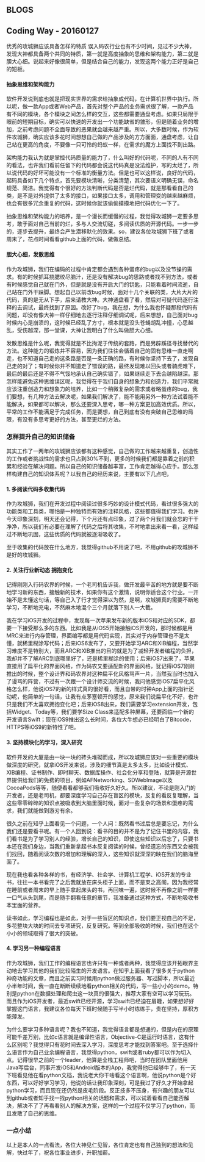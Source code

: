 BLOGS
-------------
## Coding Way - 20160127
 优秀的攻城狮应该具备怎样的特质
误入码农行业也有不少时间，见过不少大神，发现大神都具备两个共同的特质，第一就是高度抽象的思维和架构能力，第二就是胆大心细。说起来好像很简单，但是结合自己的能力，发现这两个能力正好是自己的短板。

#### 抽象思维和架构能力
软件开发说到底也就是把现实世界的需求给抽象成代码，在计算机世界中执行。所以呢，做一款App或者Web产品，首先对整个产品的业务需求很了解，一款产品有不同的模块，各个模块之间怎么样的交互，这些都需要通盘考虑。如果只局限于眼前的短期目标，确实可以快速的开发出一个功能缺省的雏形，但是随着业务的增加，之前考虑问题不全面导致的恶果就会越来越严重。所以，大多数时候，作为软件攻城狮，确实应该多花时间想想自己做的产品涉及的方方面面，通盘考虑，让自己站在更高的角度，不要像一只可怜的蚂蚁一样，在需求的魔方上面找不到出路。

架构能力我认为就是掌控代码质量的能力了，什么叫好的代码呢，不同的人有不同的看法，也许我们看前任留下的代码都会说这代码真是没法维护，写的太烂了，所以说代码的好坏可能没有一个标准的衡量方法。但是也可以这样说，良好的代码，起码具备如下几个特点，首先要模块清晰，分类清楚，其次要语义明确无误，命名规范、简洁。我觉得有个很好的方法判断代码是否是烂代码，就是那看看自己的类，是不是对外提供了太多的接口，如果接口太多，调用和管理变的越来越麻烦，也会有很多冗余重复的代码，这时候你就该偷偷摸摸地把代码优化一下了。

抽象思维和架构能力的培养，是一个漫长而缓慢的过程，我觉得攻城狮一定要多思考，敢于面对自己当前的烂，多与人交流切磋，多阅读优质的开源代码。一步一步的，逐步去提升，最终会产生潜移默化的效果。so，建议各位攻城狮下班了或者周末了，花点时间看看github上面的代码，做做总结。

#### 胆大心细，发散思维
作为攻城狮，我们在编码的过程中肯定都会遇到各种蛋疼的bug以及没节操的需求。有的时候抓耳挠腮绞尽脑汁，还是没有解决bug的思路或者找不到方法，或者有时候感觉自己就在门外，但是就是没有开启大门的钥匙，只能看着时间流逝，自己站在门外干跺脚。想起自己以前改bug时候，面对十几个关联的类，大片大片的代码，真的是无从下手，后来请教大神。大神通盘看了看，然后对可疑代码逐行注释的去调试，最终找到了原因。改好了bug，我在想，为什么我也怀疑那段代码有问题，却没有像大神一样仔细地去逐行注释仔细调试呢，后来想想，自己面对bug时候内心是崩溃的，这时候已经乱了方寸，根本就是没头苍蝇胡乱冲撞，心思越乱，受伤越深，那一堂课，大神让我明白了什么叫做胆大心细。

发散思维是什么呢，我觉得就是不比拘泥于传统的套路，而是另辟蹊径寻找替代的方法。这种能力的锻炼并不容易，因为我们往往会循着自己的固有思维一直走啊走，也不知道自己走的这条路是否是一条正确的路，有时候你坚持下去了，发现自己走的对了；有时候你并不知道走了错误的路，最终发现难以回头或者骑虎难下，最后的最后还是不得不气馁地承认自己确实错了，如果继续走下去会越陷越深。那怎样能避免这种思维误区呢，我觉得在于我们自身的想象力和创造力，我们平常就应该注重创造力和想象力的培养，比如一个稍微复杂的需求或者略蛋疼的bug，我们要想，有几种方法去解决呢，如果我们解决了，能不能用另外一种方法试着能不能解决，如果都可以解决，那么还要深入思考，哪一种方案更加高效优质。所以，平常的工作不能满足于完成任务，而是要想，自己到底有没有突破自己思维的局限，有没有多思考更好的方法，甚至更烂的方法。


### 怎样提升自己的知识储备
其实工作了一两年的攻城狮应该都有这种感觉，自己做的工作越来越重复，创造性的工作或者挑战性的需求也只占到30%不到，更多的时候我们都是靠着之前的积累和经验在解决问题。所以自己的知识储备越丰富，工作肯定越得心应手。那么怎样构建自己的知识体系呢？以我自己的经历来说，主要有以下几点吧，

#### 1. 多阅读代码多收集代码
作为攻城狮，我们在开发过程中阅读过很多巧妙的设计模式代码，看过很多强大的功能类和工具类，哪怕是一种独特而有效的注释风格，这些都值得我们学习。也许今天印象深刻，明天还会记得，下个月还有点印象，过了两个月我们就会忘的干干净净，所以我们有必要在理解了代码之后将其收集，不时地拿出来看一看，这样经过不断地巩固，这些优质的代码就被逐渐吸收了。

至于收集的代码放在什么地方，我觉得github不用说了吧，不用github的攻城狮不是好的攻城狮。

#### 2. 关注行业新动态 拥抱变化
记得刚刚入行码农界的时候，一个老司机告诉我，做开发最辛苦的地方就是要不断地学习新的东西，接触新的技术，如果你有这个激情，说明你适合这个行业。一开始不是太懂这句话，等自己入了行才觉得深以为然，是啊，攻城狮真的需要不断地学习，不断地充电，不然麻木地混个三个月就落下别人一大截。

我在学习iOS开发的过程中，发现每一次苹果发布新的版本iOS和对应的SDK，都要一下接受那么多的东西。比如我是从iOS5开始接触iOS开发的，那时候都是用MRC来进行内存管理，界面编写都是用代码实现，其实对于内存管理也不是太懂，就稀里糊涂写代码；后来iOS6发布了，又要开始学习ARC和XIB编程，当然学习难度不是特别大，而且ARC和XIB推出的目的就是为了减轻开发者编程的负担，我却并不了解ARC到底哪里好了，还是稀里糊涂的使用；后来iOS7出来了，苹果直接用了扁平化的界面风格，作为码农又要适配新的界面风格，犹记得iOS7刚刚推出的时候，整个设计界和码农界对这种扁平化风格骂声一片，当然我当时也加入了谩骂的阵营，不过有一次跟一个设计师交流的时候，我问他感觉iOS7扁平化风格怎么样，他说iOS7的新的样式真的很好看，而且自带的时钟App上面的指针还动呢，他简单的一句话，让我有点茅塞顿开的感觉，原来我们说扁平化不好，也许只是我们不太喜欢拥抱变化吧；后来iOS8出来，我们需要学习extension开发，包括Widget、Today等，我们要学Size Class来适配多种屏幕，还要面临一个新的开发语言Swift；现在iOS9推出这么长时间，各位大牛想必已经明白了Bitcode，HTTPS等iOS9的新特性了吧。

#### 3. 坚持模块化的学习，深入研究
软件开发的大厦是由一块一块的砖头堆砌而成，所以攻城狮应该对一些重要的模块做深度的研究，就拿iOS开发来说，涉及的细节真是太多太多，比如设计模式、XIB编程、证书制作、即时聊天、数据库操作、社会化分享和登陆，就算是开源世界提供给我们的免费的项目，例如AFNetworking、SDWebImage以及CocoaPods等等，随便看看都够我们吸收好久好久。所以建议，不论是刚入门的开发者，还是老司机，都要深度学习自己存在盲区的模块，反复的看反复理解，当这些零零碎碎的知识点被吸收到大脑里面时候，面对一些复杂的场景和蛋疼的需求，我们就能做到游刃有余。

很久之前在知乎上面看见一个问题，一个人问：既然看书过后总是要忘记，为什么我们还是要看书呢。有一个人回到说：看书的目的并不是为了记住书里的内容，我们看书是为了学习别人的经验，增长自己的知识，即使这些知识以后忘了，只要书本还在我们身边，当我们重新拿起书本反复阅读的时候，曾经遗忘的东西又会被我们找回，随着阅读次数的增加和理解的深入，这些知识就深深的映在我们的脑海里面了。

现在我也看各种各样的书，有经济学、社会学、计算机工程学、iOS开发的专业书，往往一本书看完了之后我就放在床头柜子上面，而不是束之高阁，因为我经常在睡前或者周末的早上随手拿起床头的书，再回味一遍，这时候不再像之前一样要一口气从头到尾，而是随手翻看任意的章节，我准备通过这种方式，不断地吸收书本里面的营养。

读书如此，学习编程也是如此，对于一些盲区的知识点，我们要正视自己的不足，多花整块大块的时间去专项研究，反复研究。等到全部吸收的时候，我们也在这个小小的领域取得了很大的突破。

#### 4. 学习另一种编程语言
作为攻城狮，我们工作的编程语言也许只有一种或者两种，我觉得应该开拓眼界主动地去学习其他的我们比较陌生的开发语言。在知乎上面我看了很多关于python神奇功能的文章，而且之前实习时候用python做过服务器、写过脚本，所以最近小半年时间，我一直在断断续续地看python相关的代码，写一些小小的demo。特别是python在数据处理和爬虫这一块真的很强大，推荐大家有空可以学习玩玩。而且作为iOS开发者，最近swift已经开源，学习swift已经迫在眉睫，如果想好好掌握这门语言，我建议各位每天下班时候随手写半小时练练手，贵在坚持，厚积方能薄发。

为什么要学习多种语言呢？我也不知道，我觉得语言都是想通的，但是内在的原理可能千差万别，比如c语言就是编译性语言，Objective-C是运行时语言，这有什么区别呢？我觉得只有花时间去深入学习，深度思考才能找到答案吧。至于选择什么语言作为自己业余编程语言，我觉得python，swift或者ruby都可以作为切入点。记得很早之前的一个leader，他算是全栈工程师吧，当时在团队里面他用Java写后台，同事开发iOS和Android版本的App，我觉得他已经够牛了，有一天下班看见他在看python文档，我说老大你干啥看这个语言啊，他说python是个好东西，可以好好学习学习，他说的话让我印象深刻，可是我过了好久才开始拿起python学习，而且现在还仍然是皮毛阶段。反正技多不压身，有兴趣的朋友可以到github或者知乎找一找python相关的话题和需求，可以试着看看自己能否解决，解决不了了再看看别人的解决方案，这样的一个过程不仅学习了python，而且发散了自己的思维。

### 一点小结
以上是本人的一点看法，各位大神见仁见智，各位肯定也有自己独到的想法和见解，快过年了，祝各位事业进步，升职加薪。

